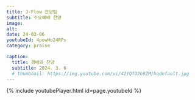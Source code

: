 ```yaml
---
title: J-Flow 찬양팀
subtitle: 수요예배 찬양
image:
alt:
date: 24-03-06
youtubeId: 4powHo24RPs
category: praise

caption:
  title: 경배와 찬양
  subtitle: 2024. 3. 6
  # thumbnail: https://img.youtube.com/vi/42YQfO2b9ZM/hqdefault.jpg
---
```


{% include youtubePlayer.html id=page.youtubeId %}
